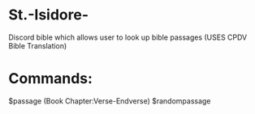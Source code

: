 # St.-Isidore-
Discord bible which allows user to look up bible passages (USES CPDV Bible Translation)

# Commands:

$passage (Book Chapter:Verse-Endverse)
$randompassage

